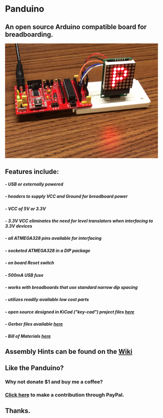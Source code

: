 # Panduino
## An open source Arduino compatible board for breadboarding.
![alt tag](https://github.com/NOPcode00/Panduino/blob/master/Photos/In_Use.PNG)
## Features include:
#####  - USB or externally powered
#####  - headers to supply VCC and Ground for breadboard power	
#####  - VCC of 5V or 3.3V 
#####  - 3.3V VCC eliminates the need for level translators when interfacing to 3.3V devices
#####  - all ATMEGA328 pins available for interfacing
#####  - socketed ATMEGA328 in a DIP package
#####  - on board Reset switch
#####  - 500mA USB fuse
#####  - works with breadboards that use standard narrow dip spacing
#####  - utilizes readily available low cost parts
#####  - open source designed in KiCad ("key-cad") project files [here](https://github.com/NOPcode00/Panduino/tree/master/KiCad)
#####  - Gerber files available [here](https://github.com/NOPcode00/Panduino/tree/master/Gerbers)
#####  - Bill of Materials [here](https://github.com/NOPcode00/Panduino/blob/master/Docs/BOM)
##
## Assembly Hints can be found on the [Wiki](https://github.com/NOPcode00/Panduino/wiki)
## Like the Panduino?
### Why not donate $1 and buy me a coffee?
### [Click here](http://nopcode00.blogspot.ca/) to make a contribution through PayPal. 
## Thanks. 


